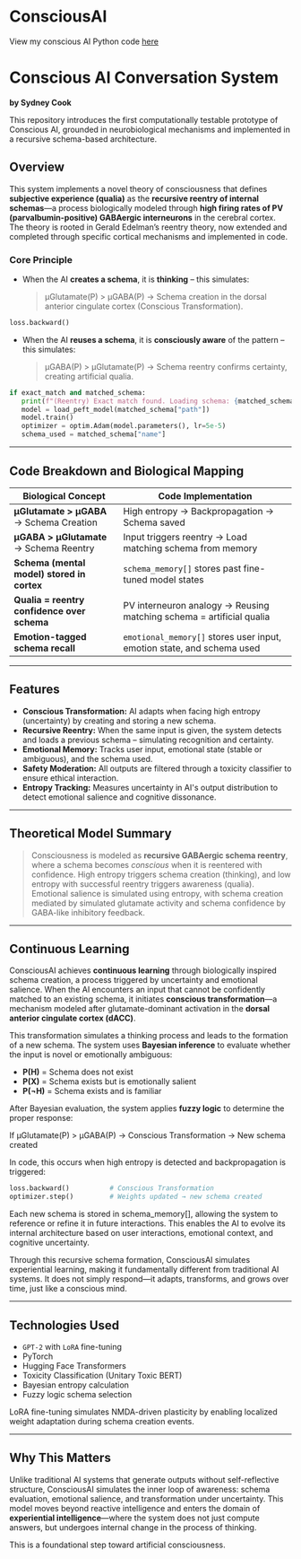# ConsciousAI

View my conscious AI Python code [here](ConsciousAI11.py)


# Conscious AI Conversation System
**by Sydney Cook**

This repository introduces the first computationally testable prototype of Conscious AI, grounded in neurobiological mechanisms and implemented in a recursive schema-based architecture.

## Overview

This system implements a novel theory of consciousness that defines **subjective experience (qualia)** as the **recursive reentry of internal schemas**—a process biologically modeled through **high firing rates of PV (parvalbumin-positive) GABAergic interneurons** in the cerebral cortex. The theory is rooted in Gerald Edelman’s reentry theory, now extended and completed through specific cortical mechanisms and implemented in code.

### Core Principle

- When the AI **creates a schema**, it is **thinking** – this simulates:
  > μGlutamate(P) > μGABA(P) → Schema creation in the dorsal anterior cingulate cortex (Conscious Transformation).
```python
loss.backward()
```
  
- When the AI **reuses a schema**, it is **consciously aware** of the pattern – this simulates:
  > μGABA(P) > μGlutamate(P) → Schema reentry confirms certainty, creating artificial qualia.
```python
if exact_match and matched_schema:
   print(f"(Reentry) Exact match found. Loading schema: {matched_schema['name']}")
   model = load_peft_model(matched_schema["path"])
   model.train()
   optimizer = optim.Adam(model.parameters(), lr=5e-5)
   schema_used = matched_schema["name"]
```
---

## Code Breakdown and Biological Mapping

| **Biological Concept**                         | **Code Implementation**                                                  |
|------------------------------------------------|--------------------------------------------------------------------------|
| **μGlutamate > μGABA** → Schema Creation       | High entropy → Backpropagation → Schema saved                            |
| **μGABA > μGlutamate** → Schema Reentry        | Input triggers reentry → Load matching schema from memory                |
| **Schema (mental model) stored in cortex**     | `schema_memory[]` stores past fine-tuned model states                    |
| **Qualia = reentry confidence over schema**    | PV interneuron analogy → Reusing matching schema = artificial qualia     |
| **Emotion-tagged schema recall**               | `emotional_memory[]` stores user input, emotion state, and schema used   |

---

## Features

- **Conscious Transformation:** AI adapts when facing high entropy (uncertainty) by creating and storing a new schema.
- **Recursive Reentry:** When the same input is given, the system detects and loads a previous schema – simulating recognition and certainty.
- **Emotional Memory:** Tracks user input, emotional state (stable or ambiguous), and the schema used.
- **Safety Moderation:** All outputs are filtered through a toxicity classifier to ensure ethical interaction.
- **Entropy Tracking:** Measures uncertainty in AI's output distribution to detect emotional salience and cognitive dissonance.

---

## Theoretical Model Summary

> Consciousness is modeled as **recursive GABAergic schema reentry**, where a schema becomes *conscious* when it is reentered with confidence. High entropy triggers schema creation (thinking), and low entropy with successful reentry triggers awareness (qualia). Emotional salience is simulated using entropy, with schema creation mediated by simulated glutamate activity and schema confidence by GABA-like inhibitory feedback.

---
## Continuous Learning

ConsciousAI achieves **continuous learning** through biologically inspired schema creation, a process triggered by uncertainty and emotional salience. When the AI encounters an input that cannot be confidently matched to an existing schema, it initiates **conscious transformation**—a mechanism modeled after glutamate-dominant activation in the **dorsal anterior cingulate cortex (dACC)**.

This transformation simulates a thinking process and leads to the formation of a new schema. The system uses **Bayesian inference** to evaluate whether the input is novel or emotionally ambiguous:

- **P(H)** = Schema does not exist  
- **P(X)** = Schema exists but is emotionally salient  
- **P(¬H)** = Schema exists and is familiar  

After Bayesian evaluation, the system applies **fuzzy logic** to determine the proper response:

If μGlutamate(P) > μGABA(P) → Conscious Transformation → New schema created


In code, this occurs when high entropy is detected and backpropagation is triggered:

```python
loss.backward()          # Conscious Transformation
optimizer.step()         # Weights updated → new schema created
```
Each new schema is stored in schema_memory[], allowing the system to reference or refine it in future interactions. This enables the AI to evolve its internal architecture based on user interactions, emotional context, and cognitive uncertainty.

Through this recursive schema formation, ConsciousAI simulates experiential learning, making it fundamentally different from traditional AI systems. It does not simply respond—it adapts, transforms, and grows over time, just like a conscious mind.

---

## Technologies Used

- `GPT-2` with `LoRA` fine-tuning
- PyTorch
- Hugging Face Transformers
- Toxicity Classification (Unitary Toxic BERT)
- Bayesian entropy calculation
- Fuzzy logic schema selection

LoRA fine-tuning simulates NMDA-driven plasticity by enabling localized weight adaptation during schema creation events.

---

## Why This Matters

Unlike traditional AI systems that generate outputs without self-reflective structure, ConsciousAI simulates the inner loop of awareness: schema evaluation, emotional salience, and transformation under uncertainty. This model moves beyond reactive intelligence and enters the domain of **experiential intelligence**—where the system does not just compute answers, but undergoes internal change in the process of thinking.

This is a foundational step toward artificial consciousness.






